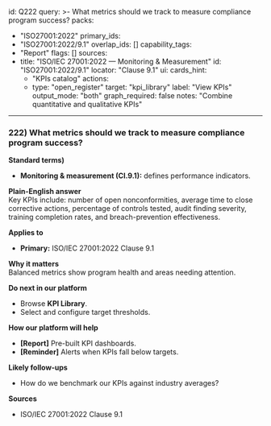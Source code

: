 id: Q222
query: >-
  What metrics should we track to measure compliance program success?
packs:
  - "ISO27001:2022"
primary_ids:
  - "ISO27001:2022/9.1"
overlap_ids: []
capability_tags:
  - "Report"
flags: []
sources:
  - title: "ISO/IEC 27001:2022 — Monitoring & Measurement"
    id: "ISO27001:2022/9.1"
    locator: "Clause 9.1"
ui:
  cards_hint:
    - "KPIs catalog"
  actions:
    - type: "open_register"
      target: "kpi_library"
      label: "View KPIs"
output_mode: "both"
graph_required: false
notes: "Combine quantitative and qualitative KPIs"
---
### 222) What metrics should we track to measure compliance program success?

**Standard terms)**  
- **Monitoring & measurement (Cl.9.1):** defines performance indicators.

**Plain-English answer**  
Key KPIs include: number of open nonconformities, average time to close corrective actions, percentage of controls tested, audit finding severity, training completion rates, and breach-prevention effectiveness.

**Applies to**  
- **Primary:** ISO/IEC 27001:2022 Clause 9.1

**Why it matters**  
Balanced metrics show program health and areas needing attention.

**Do next in our platform**  
- Browse **KPI Library**.  
- Select and configure target thresholds.

**How our platform will help**  
- **[Report]** Pre-built KPI dashboards.  
- **[Reminder]** Alerts when KPIs fall below targets.

**Likely follow-ups**  
- How do we benchmark our KPIs against industry averages?

**Sources**  
- ISO/IEC 27001:2022 Clause 9.1
